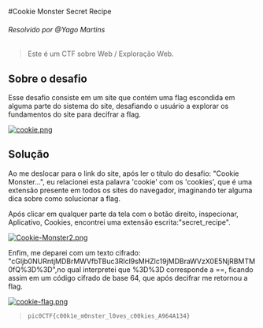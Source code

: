 #Cookie Monster Secret Recipe
###### Resolvido por @Yago Martins
> Este é um CTF sobre Web / Exploração Web.
## Sobre o desafio
Esse desafio consiste em um site que contém uma flag escondida em alguma parte do sistema do site, desafiando o usuário a explorar os fundamentos do site para decifrar a flag.

[![cookie.png](https://i.postimg.cc/R0xgwzvV/cookie.png)](https://postimg.cc/Mnt08Nch)


## Solução
Ao me deslocar para o link do site, após ler o título do desafio: "Cookie Monster...", eu relacionei esta palavra 'cookie' com os 'cookies', que é uma extensão presente em todos os sites do navegador, imaginando ter alguma dica
sobre como solucionar a flag.

Após clicar em qualquer parte da tela com o botão direito, inspecionar, Aplicativo, Cookies, encontrei uma extensão escrita:"secret_recipe". 

[![Cookie-Monster2.png](https://i.postimg.cc/LXbfBzjB/Cookie-Monster2.png)](https://postimg.cc/WF0hsqWh)

Enfim, me deparei com um texto cifrado: "cGljb0NURntjMDBrMWVfbTBuc3Rlcl9sMHZlc19jMDBraWVzX0E5NjRBMTM0fQ%3D%3D",no qual interpretei que %3D%3D corresponde a ==, ficando assim em um código cifrado de base 64, que após decifrar me retornou a flag.

[![cookie-flag.png](https://i.postimg.cc/jjNk14sc/cookie-flag.png)](https://postimg.cc/DWvgJs44)

>`pic0CTF{c00k1e_m0nster_l0ves_c00kies_A964A134}`
 
